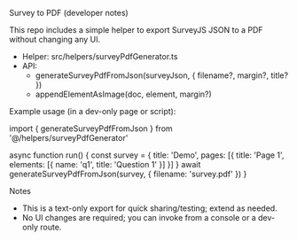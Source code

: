 Survey to PDF (developer notes)

This repo includes a simple helper to export SurveyJS JSON to a PDF without changing any UI.

- Helper: src/helpers/surveyPdfGenerator.ts
- API:
  - generateSurveyPdfFromJson(surveyJson, { filename?, margin?, title? })
  - appendElementAsImage(doc, element, margin?)

Example usage (in a dev-only page or script):

import { generateSurveyPdfFromJson } from '@/helpers/surveyPdfGenerator'

async function run() {
const survey = { title: 'Demo', pages: [{ title: 'Page 1', elements: [{ name: 'q1', title: 'Question 1' }] }] }
await generateSurveyPdfFromJson(survey, { filename: 'survey.pdf' })
}

Notes

- This is a text-only export for quick sharing/testing; extend as needed.
- No UI changes are required; you can invoke from a console or a dev-only route.
